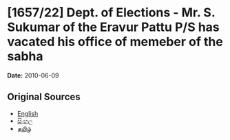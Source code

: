 # [1657/22] Dept. of  Elections - Mr. S. Sukumar of the Eravur Pattu P/S has vacated his office of memeber of the sabha

**Date:** 2010-06-09

## Original Sources

- [English](https://documents.gov.lk/view/extra-gazettes/2010/6/1657-22_E.pdf)
- [සිංහල](https://documents.gov.lk/view/extra-gazettes/2010/6/1657-22_S.pdf)
- [தமிழ்](https://documents.gov.lk/view/extra-gazettes/2010/6/1657-22_T.pdf)
